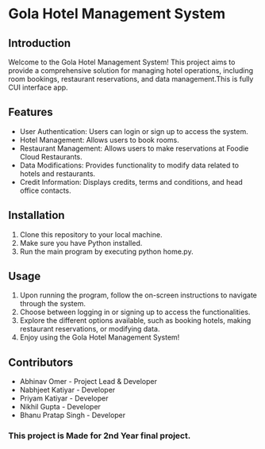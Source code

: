 # Gola Hotel Management System
## Introduction
Welcome to the Gola Hotel Management System! This project aims to provide a comprehensive solution for managing hotel operations, including room bookings, restaurant reservations, and data management.This is fully CUI interface app.

## Features
- User Authentication: Users can login or sign up to access the system.
- Hotel Management: Allows users to book rooms.
- Restaurant Management: Allows users to make reservations at Foodie Cloud Restaurants.
- Data Modifications: Provides functionality to modify data related to hotels and restaurants.
- Credit Information: Displays credits, terms and conditions, and head office contacts.
## Installation
1. Clone this repository to your local machine.
2. Make sure you have Python installed.
3. Run the main program by executing python home.py.
## Usage
1. Upon running the program, follow the on-screen instructions to navigate through the system.
2. Choose between logging in or signing up to access the functionalities.
3. Explore the different options available, such as booking hotels, making restaurant reservations, or modifying data.
4. Enjoy using the Gola Hotel Management System!
## Contributors
- Abhinav Omer - Project Lead & Developer
- Nabhjeet Katiyar - Developer
- Priyam Katiyar - Developer
- Nikhil Gupta - Developer
- Bhanu Pratap Singh - Developer

### This project is Made for 2nd Year final project.
